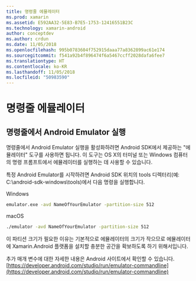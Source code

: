 ```yaml
---
title: 명령줄 에뮬레이터
ms.prod: xamarin
ms.assetid: E592AA32-5E83-B7E5-1753-12416551B23C
ms.technology: xamarin-android
author: conceptdev
ms.author: crdun
ms.date: 11/05/2018
ms.openlocfilehash: 995b0783604f752915daaa77a8362899ac61e174
ms.sourcegitcommit: f541a92b4f896474f6a5467ccff2028dafa6fee7
ms.translationtype: HT
ms.contentlocale: ko-KR
ms.lasthandoff: 11/05/2018
ms.locfileid: "50983590"
---
```

# <a name="command-line-emulator"></a>명령줄 에뮬레이터

## <a name="running-the-android-emulator-from-the-command-line"></a>명령줄에서 Android Emulator 실행

명령줄에서 Android Emulator 실행을 활성화하려면 Android SDK에서 제공하는 "에뮬레이터" 도구를 사용하면 됩니다. 이 도구는 OS X의 터미널 또는 Windows 컴퓨터의 명령 프롬프트에서 에뮬레이터를 실행하는 데 사용할 수 있습니다.

특정 Android Emulator를 시작하려면 Android SDK 위치의 tools 디렉터리(예: C:\android-sdk-windows\tools)에서 다음 명령을 실행합니다.

Windows

```cmd
emulator.exe -avd NameOfYourEmulator -partition-size 512
```

macOS

```bash
./emulator -avd NameOfYourEmulator -partition-size 512
```

이 파티션 크기가 필요한 이유는 기본적으로 에뮬레이터의 크기가 작으므로 에뮬레이터에 Xamarin.Android 플랫폼을 설치할 충분한 공간을 확보하도록 하기 위해서입니다.

추가 매개 변수에 대한 자세한 내용은 Android 사이트에서 확인할 수 있습니다. [https://developer.android.com/studio/run/emulator-commandline](https://developer.android.com/studio/run/emulator-commandline)
